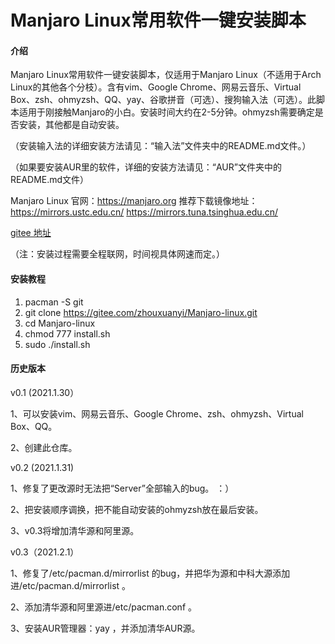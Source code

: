 # Manjaro Linux常用软件一键安装脚本

#### 介绍 ####
Manjaro Linux常用软件一键安装脚本，仅适用于Manjaro Linux（不适用于Arch Linux的其他各个分枝）。含有vim、Google Chrome、网易云音乐、Virtual Box、zsh、ohmyzsh、QQ、yay、谷歌拼音（可选）、搜狗输入法（可选）。此脚本适用于刚接触Manjaro的小白。安装时间大约在2-5分钟。ohmyzsh需要确定是否安装，其他都是自动安装。

（安装输入法的详细安装方法请见：“输入法”文件夹中的README.md文件。）

（如果要安装AUR里的软件，详细的安装方法请见：“AUR”文件夹中的README.md文件）

Manjaro Linux 官网：https://manjaro.org  推荐下载镜像地址：https://mirrors.ustc.edu.cn/   https://mirrors.tuna.tsinghua.edu.cn/

[gitee 地址](https://gitee.com/zhouxuanyi/Manjaro-linux)

（注：安装过程需要全程联网，时间视具体网速而定。）

#### 安装教程 ####

1. pacman -S git
2. git clone https://gitee.com/zhouxuanyi/Manjaro-linux.git
3. cd Manjaro-linux
4. chmod 777 install.sh
5. sudo ./install.sh

#### 历史版本 ####
v0.1 (2021.1.30）

1、可以安装vim、网易云音乐、Google Chrome、zsh、ohmyzsh、Virtual Box、QQ。

2、创建此仓库。


v0.2 (2021.1.31)

1、修复了更改源时无法把“Server”全部输入的bug。 ：）

2、把安装顺序调换，把不能自动安装的ohmyzsh放在最后安装。

3、v0.3将增加清华源和阿里源。


v0.3（2021.2.1）

1、修复了/etc/pacman.d/mirrorlist 的bug，并把华为源和中科大源添加进/etc/pacman.d/mirrorlist 。

2、添加清华源和阿里源进/etc/pacman.conf 。

3、安装AUR管理器：yay ，并添加清华AUR源。
